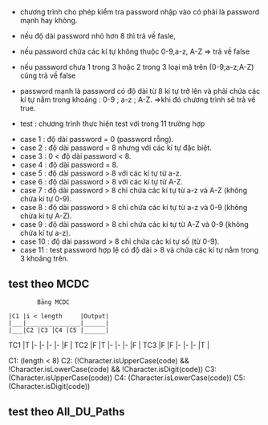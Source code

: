## 
+ chương trình cho phép kiểm tra password nhập vào có phải là password mạnh hay không.
+ nếu độ dài password nhỏ hơn 8 thì trả về fasle,
+ nếu password chứa các kí tự không thuộc 0-9,a-z, A-Z => trả về false
+ nếu password chưa 1 trong 3 hoặc 2 trong 3 loại mã trên (0-9;a-z;A-Z) cũng trả về false
+ password mạnh là password có độ dài từ 8 kí tự trở lên và phải chứa các kí tự nằm trong khoảng : 0-9 ; a-z ; A-Z.
	=>khi đó chương trình sẽ trả về true.

+ test : chương trình thực hiện test với trong 11 trường hợp
 - case 1 : độ dài password = 0 (password rỗng).
 - case 2 : độ dài password = 8 nhưng với các kí tự đặc biệt.
 - case 3 : 0 < độ dài password < 8.
 - case 4 : độ dài password = 8.
 - case 5 : độ dài password > 8 với các kí tự từ a-z.
 - case 6 : độ dài password > 8 với các kí tự từ A-Z.
 - case 7 : độ dài password > 8 chỉ chứa các kí tự từ a-z và A-Z (không chứa kí tự 0-9).
 - case 8 : độ dài password > 8 chỉ chứa các kí tự từ a-z và 0-9 (không chứa kí tự A-Z).
 - case 9 : độ dài password > 8 chỉ chứa các kí tự từ A-Z và 0-9 (không chứa kí tự a-z).
 - case 10 : độ dài password > 8 chỉ chứa các kí tự số (từ 0-9).
 - case 11 : test password hợp lệ có độ dài > 8 và chứa các kí tự nằm trong 3 khoảng trên.
 
 ## test theo MCDC
			Bảng MCDC
 
 	|C1	|i < length		|Output|
	|___|_______________|______|
	|___|C2 |C3 |C4 |C5 |______|
TC1	|T	|-	|-	|-	|-	|F	   |
TC2	|F	|T	|-	|-	|-	|F	   |
TC3	|F	|F	|-	|-	|-	|T	   |
						
C1: (length < 8)
C2: (!Character.isUpperCase(code) && !Character.isLowerCase(code) && !Character.isDigit(code))
C3: (Character.isUpperCase(code))
C4: (Character.isLowerCase(code))
C5: (Character.isDigit(code))

## test theo All_DU_Paths

